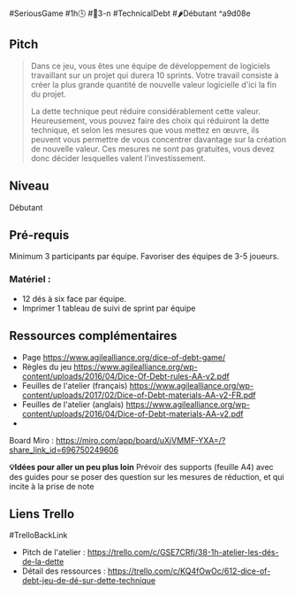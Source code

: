 #SeriousGame #1h🕓 #👥3-n 
#TechnicalDebt #🌶️Débutant  ^a9d08e
## Pitch

> Dans ce jeu, vous êtes une équipe de développement de logiciels travaillant sur un projet qui durera 10 sprints. Votre travail consiste à créer la plus grande quantité de nouvelle valeur logicielle d'ici la fin du projet.
>
> La dette technique peut réduire considérablement cette valeur. Heureusement, vous pouvez faire des choix qui réduiront la dette technique, et selon les mesures que vous mettez en œuvre, ils peuvent vous permettre de vous concentrer davantage sur la création de nouvelle valeur. Ces mesures ne sont pas gratuites, vous devez donc décider lesquelles valent l'investissement.

## Niveau

Débutant

## Pré-requis 

Minimum 3 participants par équipe.
Favoriser des équipes de 3-5 joueurs.

### Matériel : 

- 12 dés à six face par équipe.
- Imprimer 1 tableau de suivi de sprint par équipe

## Ressources complémentaires

- Page https://www.agilealliance.org/dice-of-debt-game/
- Règles du jeu https://www.agilealliance.org/wp-content/uploads/2016/04/Dice-Of-Debt-rules-AA-v2.pdf
- Feuilles de l'atelier (français) https://www.agilealliance.org/wp-content/uploads/2017/02/Dice-of-Debt-materials-AA-v2-FR.pdf
- Feuilles de l'atelier (anglais) https://www.agilealliance.org/wp-content/uploads/2016/04/Dice-of-Debt-materials-AA-v2.pdf
- 
Board Miro : https://miro.com/app/board/uXjVMMF-YXA=/?share_link_id=696750249606

**💡Idées pour aller un peu plus loin**
Prévoir des supports (feuille A4) avec des guides pour se poser des question sur les mesures de réduction, et qui incite à la prise de note

## Liens Trello 
#TrelloBackLink
- Pitch de l'atelier : https://trello.com/c/GSE7CRfj/38-1h-atelier-les-dés-de-la-dette
- Détail des ressources :  https://trello.com/c/KQ4fOwOc/612-dice-of-debt-jeu-de-dé-sur-dette-technique